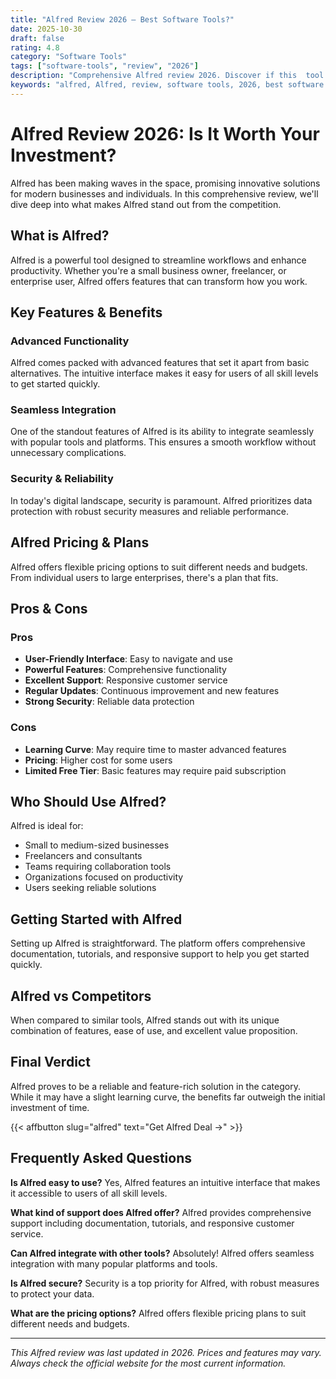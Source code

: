 ```yaml
---
title: "Alfred Review 2026 – Best Software Tools?"
date: 2025-10-30
draft: false
rating: 4.8
category: "Software Tools"
tags: ["software-tools", "review", "2026"]
description: "Comprehensive Alfred review 2026. Discover if this  tool is the best choice for your needs."
keywords: "alfred, Alfred, review, software tools, 2026, best software tools"
---
```


# Alfred Review 2026: Is It Worth Your Investment?

Alfred has been making waves in the  space, promising innovative solutions for modern businesses and individuals. In this comprehensive review, we'll dive deep into what makes Alfred stand out from the competition.

## What is Alfred?

Alfred is a powerful  tool designed to streamline workflows and enhance productivity. Whether you're a small business owner, freelancer, or enterprise user, Alfred offers features that can transform how you work.

## Key Features & Benefits

### Advanced Functionality
Alfred comes packed with advanced features that set it apart from basic alternatives. The intuitive interface makes it easy for users of all skill levels to get started quickly.

### Seamless Integration
One of the standout features of Alfred is its ability to integrate seamlessly with popular tools and platforms. This ensures a smooth workflow without unnecessary complications.

### Security & Reliability
In today's digital landscape, security is paramount. Alfred prioritizes data protection with robust security measures and reliable performance.

## Alfred Pricing & Plans

Alfred offers flexible pricing options to suit different needs and budgets. From individual users to large enterprises, there's a plan that fits.

## Pros & Cons

### Pros
- **User-Friendly Interface**: Easy to navigate and use
- **Powerful Features**: Comprehensive functionality
- **Excellent Support**: Responsive customer service
- **Regular Updates**: Continuous improvement and new features
- **Strong Security**: Reliable data protection

### Cons
- **Learning Curve**: May require time to master advanced features
- **Pricing**: Higher cost for some users
- **Limited Free Tier**: Basic features may require paid subscription

## Who Should Use Alfred?

Alfred is ideal for:
- Small to medium-sized businesses
- Freelancers and consultants
- Teams requiring collaboration tools
- Organizations focused on productivity
- Users seeking reliable  solutions

## Getting Started with Alfred

Setting up Alfred is straightforward. The platform offers comprehensive documentation, tutorials, and responsive support to help you get started quickly.

## Alfred vs Competitors

When compared to similar tools, Alfred stands out with its unique combination of features, ease of use, and excellent value proposition.

## Final Verdict

Alfred proves to be a reliable and feature-rich solution in the  category. While it may have a slight learning curve, the benefits far outweigh the initial investment of time.

{{< affbutton slug="alfred" text="Get Alfred Deal →" >}}

## Frequently Asked Questions

**Is Alfred easy to use?**
Yes, Alfred features an intuitive interface that makes it accessible to users of all skill levels.

**What kind of support does Alfred offer?**
Alfred provides comprehensive support including documentation, tutorials, and responsive customer service.

**Can Alfred integrate with other tools?**
Absolutely! Alfred offers seamless integration with many popular platforms and tools.

**Is Alfred secure?**
Security is a top priority for Alfred, with robust measures to protect your data.

**What are the pricing options?**
Alfred offers flexible pricing plans to suit different needs and budgets.

---

*This Alfred review was last updated in 2026. Prices and features may vary. Always check the official website for the most current information.*
